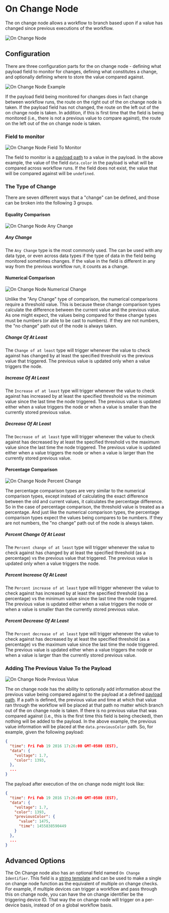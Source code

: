 # On Change Node

The on change node allows a workflow to branch based upon if a value has changed since previous executions of the workflow.

![On Change Node](/images/workflows/logic/on-change-node.png "On Change Node")

## Configuration

There are three configuration parts for the on change node - defining what payload field to monitor for changes, defining what constitutes a change, and optionally defining where to store the value compared against.

![On Change Node Example](/images/workflows/logic/on-change-node-example.png "On Change Node Example")

If the payload field being monitored for changes does in fact change between workflow runs, the route on the right out of the on change node is taken. If the payload field has not changed, the route on the left out of the on change node is taken. In addition, if this is first time that the field is being monitored (i.e., there is not a previous value to compare against), the route on the left out of the on change node is taken.

### Field to monitor

![On Change Node Field To Monitor](/images/workflows/logic/on-change-node-field-to-monitor.png "On Change Node Field To Monitor")

The field to monitor is a [payload path](/workflows/accessing-payload-data/#payload-paths) to a value in the payload. In the above example, the value of the field `data.color` in the payload is what will be compared across workflow runs. If the field does not exist, the value that will be compared against will be `undefined`.

### The Type of Change

There are seven different ways that a "change" can be defined, and those can be broken into the following 3 groups.

#### Equality Comparison

![On Change Node Any Change](/images/workflows/logic/on-change-node-any-change.png "On Change Node Any Change")

##### Any Change

The `Any Change` type is the most commonly used. The can be used with any data type, or even across data types if the type of data in the field being monitored sometimes changes. If the value in the field is different in any way from the previous workflow run, it counts as a change.

#### Numerical Comparison

![On Change Node Numerical Change](/images/workflows/logic/on-change-node-numerical-change.png "On Change Node Numerical Change")

Unlike the "Any Change" type of comparison, the numerical comparisons require a threshold value. This is because these change comparison types calculate the difference between the current value and the previous value. As one might expect, the values being compared for these change types must be numbers (or able to be cast to numbers). If they are not numbers, the "no change" path out of the node is always taken.

##### Change Of At Least

The `Change of at least` type will trigger whenever the value to check against has changed by at least the specified threshold vs the previous value that triggered. The previous value is updated only when a value triggers the node.

##### Increase Of At Least

The `Increase of at least` type will trigger whenever the value to check against has increased by at least the specified threshold vs the minimum value since the last time the node triggered. The previous value is updated either when a value triggers the node or when a value is smaller than the currently stored previous value.

##### Decrease Of At Least

The `Decrease of at least` type will trigger whenever the value to check against has decreased by at least the specified threshold vs the maximum value since the last time the node triggered. The previous value is updated either when a value triggers the node or when a value is larger than the currently stored previous value.

#### Percentage Comparison

![On Change Node Percent Change](/images/workflows/logic/on-change-node-percent-change.png "On Change Node Percent Change")

The percentage comparison types are very similar to the numerical comparison types, except instead of calculating the exact difference between the old and current values, it calculates the percentage difference. So in the case of percentage comparison, the threshold value is treated as a percentage. And just like the numerical comparison types, the percentage comparison types expect the values being compares to be numbers. If they are not numbers, the "no change" path out of the node is always taken.

##### Percent Change Of At Least

The `Percent change of at least` type will trigger whenever the value to check against has changed by at least the specified threshold (as a percentage) vs the previous value that triggered. The previous value is updated only when a value triggers the node.

##### Percent Increase Of At Least

The `Percent increase of at least` type will trigger whenever the value to check against has increased by at least the specified threshold (as a percentage) vs the minimum value since the last time the node triggered. The previous value is updated either when a value triggers the node or when a value is smaller than the currently stored previous value.

##### Percent Decrease Of At Least

The `Percent decrease of at least` type will trigger whenever the value to check against has decreased by at least the specified threshold (as a percentage) vs the maximum value since the last time the node triggered. The previous value is updated either when a value triggers the node or when a value is larger than the currently stored previous value.

### Adding The Previous Value To the Payload

![On Change Node Previous Value](/images/workflows/logic/on-change-node-previous-value.png "On Change Node Previous Value")

The on change node has the ability to optionally add information about the previous value being compared against to the payload at a defined [payload path](/workflows/accessing-payload-data/#payload-paths). If a path is defined, the previous value and time at which that value ran through the workflow will be placed at that path no matter which branch out of the on change node is taken. If there is no previous value that was compared against (i.e., this is the first time this field is being checked), then nothing will be added to the payload. In the above example, the previous value information will be placed at the `data.previousColor` path. So, for example, given the following payload:

```json
{
  "time": Fri Feb 19 2016 17:26:00 GMT-0500 (EST),
  "data": {
    "voltage": 1.7,
    "color": 1393,
  },
  ...
}
```

The payload after execution of the on change node might look like:

```json
{
  "time": Fri Feb 19 2016 17:26:00 GMT-0500 (EST),
  "data": {
    "voltage": 1.7,
    "color": 1393,
    "previousColor": {
      "value": 1475,
      "time": 1455838590449
    }
  },
  ...
}
```

## Advanced Options

The On Change node also has an optional field named `On Change Identifier`. This field is a [string template](/workflows/accessing-payload-data/#string-templates) and can be used to make a single on change node function as the equivalent of multiple on change checks. For example, if multiple devices can trigger a workflow and pass through this on change node, you can have the on change identifier be the triggering device ID. That way the on change node will trigger on a per-device basis, instead of on a global workflow basis.
